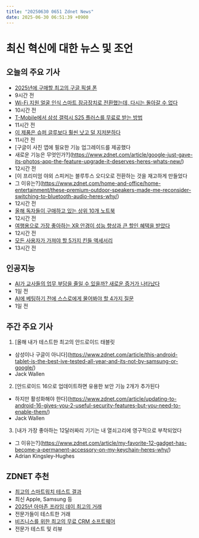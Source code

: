 ```yaml
---
title: "20250630 0651 Zdnet News"
date: 2025-06-30 06:51:39 +0900
---
```


# 최신 혁신에 대한 뉴스 및 조언
## 오늘의 주요 기사
- [2025년에 구매할 최고의 구글 픽셀 폰](https://www.zdnet.com/article/best-google-phone/)
- 9시간 전
- [Wi-Fi 지원 얼굴 인식 스마트 잠금장치로 전환했는데, 다시는 돌아갈 수 없다](https://www.zdnet.com/home-and-office/smart-home/i-switched-to-a-wi-fi-enabled-smart-lock-with-facial-recognition-and-cant-go-back/)
- 10시간 전
- [T-Mobile에서 삼성 갤럭시 S25 플러스를 무료로 받는 방법](https://www.zdnet.com/article/t-mobile-will-give-you-a-free-samsung-galaxy-s25-plus-right-now-how-to-qualify-for-the-deal/)
- 11시간 전
- [이 제품은 슈퍼 글루보다 훨씬 낫고 덜 지저분하다](https://www.zdnet.com/home-and-office/this-stuff-is-way-better-than-super-glue-and-its-less-messy/)
- 11시간 전
- [구글이 사진 앱에 필요한 기능 업그레이드를 제공했다
- 새로운 기능은 무엇인가?](https://www.zdnet.com/article/google-just-gave-its-photos-app-the-feature-upgrade-it-deserves-heres-whats-new/)
- 12시간 전
- [이 프리미엄 야외 스피커는 블루투스 오디오로 전환하는 것을 재고하게 만들었다
- 그 이유는?](https://www.zdnet.com/home-and-office/home-entertainment/these-premium-outdoor-speakers-made-me-reconsider-switching-to-bluetooth-audio-heres-why/)
- 12시간 전
- [올해 독자들이 구매하고 있는 상위 10개 노트북](https://www.zdnet.com/article/the-top-10-laptops-our-readers-are-buying-this-year-no-1-surprised-us/)
- 12시간 전
- [여행용으로 가장 좋아하는 XR 안경이 성능 향상과 큰 할인 혜택을 받았다](https://www.zdnet.com/article/my-favorite-xr-glasses-for-traveling-got-a-peformance-boost-and-a-big-discount/)
- 12시간 전
- [모든 사용자가 가져야 할 5가지 킨들 액세서리](https://www.zdnet.com/home-and-office/5-kindle-accessories-every-user-should-have-and-why-they-make-such-a-big-difference/)
- 13시간 전

## 인공지능
- [AI가 교사들의 업무 부담을 줄일 수 있을까? 새로운 증거가 나타났다](https://www.zdnet.com/article/can-ai-save-teachers-from-a-crushing-workload-theres-new-evidence-it-might/)
- 1일 전
- [AI에 베팅하기 전에 스스로에게 물어봐야 할 4가지 질문](https://www.zdnet.com/article/4-questions-to-ask-yourself-before-betting-on-ai-in-your-business-and-why/)
- 1일 전

## 주간 주요 기사
1. [올해 내가 테스트한 최고의 안드로이드 태블릿
- 삼성이나 구글이 아니다](https://www.zdnet.com/article/this-android-tablet-is-the-best-ive-tested-all-year-and-its-not-by-samsung-or-google/)
- Jack Wallen
2. [안드로이드 16으로 업데이트하면 유용한 보안 기능 2개가 추가된다
- 하지만 활성화해야 한다](https://www.zdnet.com/article/updating-to-android-16-gives-you-2-useful-security-features-but-you-need-to-enable-them/)
- Jack Wallen
3. [내가 가장 좋아하는 12달러짜리 기기는 내 열쇠고리에 영구적으로 부착되었다
- 그 이유는?](https://www.zdnet.com/article/my-favorite-12-gadget-has-become-a-permanent-accessory-on-my-keychain-heres-why/)
- Adrian Kingsley-Hughes

## ZDNET 추천
- [최고의 스마트워치 테스트 결과](https://www.zdnet.com/article/best-smartwatch/)
- 최신 Apple, Samsung 등
- [2025년 아마존 프라임 데이 최고의 거래](https://www.zdnet.com/article/best-amazon-prime-day-deals-2025/)
- 전문가들이 테스트한 거래
- [비즈니스를 위한 최고의 무료 CRM 소프트웨어](https://www.zdnet.com/article/best-free-crm-software/)
- 전문가 테스트 및 리뷰